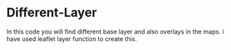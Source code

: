 # Different-Layer
In this code you will find different base layer and also overlays in the maps. i have used leaflet layer function to create this.
